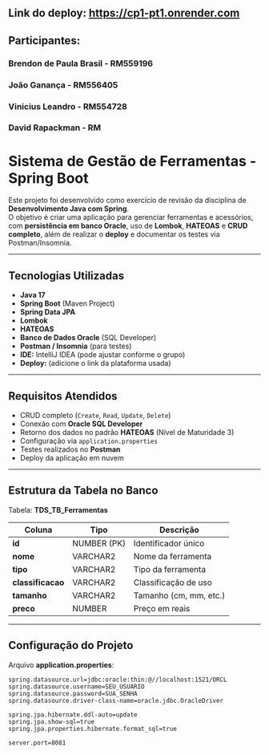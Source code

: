 ## Link do deploy: https://cp1-pt1.onrender.com

## Participantes: 
### Brendon de Paula Brasil - RM559196
### João Ganança - RM556405
### Vinicius Leandro - RM554728
### David Rapackman - RM


#  Sistema de Gestão de Ferramentas - Spring Boot

Este projeto foi desenvolvido como exercício de revisão da disciplina de **Desenvolvimento Java com Spring**.  
O objetivo é criar uma aplicação para gerenciar ferramentas e acessórios, com **persistência em banco Oracle**, uso de **Lombok**, **HATEOAS** e **CRUD completo**, além de realizar o **deploy** e documentar os testes via Postman/Insomnia.

---

## Tecnologias Utilizadas

- **Java 17**  
- **Spring Boot** (Maven Project)
- **Spring Data JPA**
- **Lombok**
- **HATEOAS**
- **Banco de Dados Oracle** (SQL Developer)
- **Postman / Insomnia** (para testes)
- **IDE:** IntelliJ IDEA (pode ajustar conforme o grupo)
- **Deploy:** (adicione o link da plataforma usada)

---

## Requisitos Atendidos

- CRUD completo (`Create`, `Read`, `Update`, `Delete`)
- Conexão com **Oracle SQL Developer**
- Retorno dos dados no padrão **HATEOAS** (Nível de Maturidade 3)
- Configuração via `application.properties`
- Testes realizados no **Postman**
- Deploy da aplicação em nuvem

---

## Estrutura da Tabela no Banco

Tabela: **TDS_TB_Ferramentas**

| Coluna        | Tipo         | Descrição                       |
|---------------|-------------|---------------------------------|
| **id**        | NUMBER (PK) | Identificador único              |
| **nome**      | VARCHAR2    | Nome da ferramenta               |
| **tipo**      | VARCHAR2    | Tipo da ferramenta               |
| **classificacao** | VARCHAR2 | Classificação de uso             |
| **tamanho**   | VARCHAR2    | Tamanho (cm, mm, etc.)           |
| **preco**     | NUMBER      | Preço em reais                   |

---

##  Configuração do Projeto

Arquivo **application.properties**:

```properties
spring.datasource.url=jdbc:oracle:thin:@//localhost:1521/ORCL
spring.datasource.username=SEU_USUARIO
spring.datasource.password=SUA_SENHA
spring.datasource.driver-class-name=oracle.jdbc.OracleDriver

spring.jpa.hibernate.ddl-auto=update
spring.jpa.show-sql=true
spring.jpa.properties.hibernate.format_sql=true

server.port=8081
